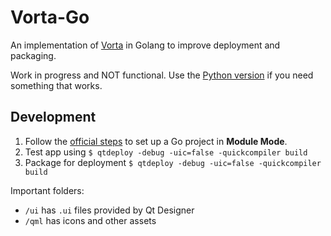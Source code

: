 # Vorta-Go

An implementation of [Vorta](https://github.com/borgbase/vorta) in Golang to improve deployment and packaging.

Work in progress and NOT functional. Use the [Python version](https://github.com/borgbase/vorta) if you need something that works.

## Development

1. Follow the [official steps](https://github.com/therecipe/qt/wiki/Installation) to set up a Go project in **Module Mode**.
2. Test app using `$ qtdeploy -debug -uic=false -quickcompiler build`
3. Package for deployment `$ qtdeploy -debug -uic=false -quickcompiler build`

Important folders:

- `/ui` has `.ui` files provided by Qt Designer
- `/qml` has icons and other assets
